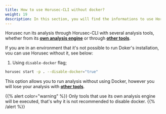 ```yaml
---
title: How to use Horusec-CLI without docker?
weight: 19
description: In this section, you will find the informations to use Horusec-CLI without docker.
---
```


Horusec run its analysis through Horusec-CLI with several analysis tools, whether from its [**own analysis engine**](/docs/cli/analysis-tools/open-source-horusec-engine/overview/) or through [**other tools**](/docs/cli/analysis-tools/security-tools/).


If you are in an environment that it's not possible to run Doker's installation, vou can use Horusec without it, see below: 

1. Using `disable-docker` flag; 

```bash
horusec start -p . --disable-docker="true"
```

This option allows you to run analysis without using Docker, however you will lose your analysis with [**other tools**](/docs/cli/analysis-tools/security-tools/).

{{% alert color="warning" %}}
Only tools that use its own analysis engine will be executed, that's why it is not recommended to disable docker.
{{% /alert %}}